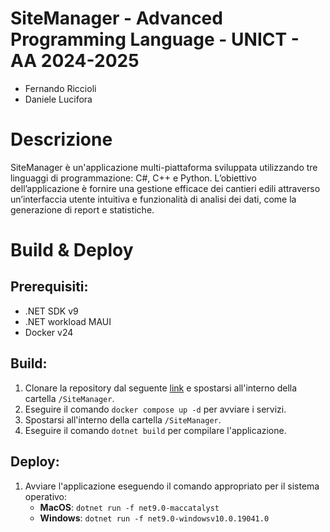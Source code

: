 # SiteManager - Advanced Programming Language - UNICT - AA 2024-2025
- Fernando Riccioli
- Daniele Lucifora

# Descrizione
SiteManager è un'applicazione multi-piattaforma sviluppata utilizzando tre linguaggi di programmazione: C#, C++ e Python. L’obiettivo dell’applicazione è fornire una gestione efficace dei cantieri edili attraverso un’interfaccia utente intuitiva e funzionalità di
analisi dei dati, come la generazione di report e statistiche.

# Build & Deploy

## Prerequisiti:
- .NET SDK v9
- .NET workload MAUI
- Docker v24

## Build:
1. Clonare la repository dal seguente [link](https://github.com/Fernando-Riccioli/SiteManager) e spostarsi all'interno della cartella `/SiteManager`.
2. Eseguire il comando `docker compose up -d` per avviare i servizi.
3. Spostarsi all'interno della cartella `/SiteManager`.
4. Eseguire il comando `dotnet build` per compilare l'applicazione.

## Deploy:
1. Avviare l'applicazione eseguendo il comando appropriato per il sistema operativo:
   - **MacOS**: `dotnet run -f net9.0-maccatalyst`
   - **Windows**: `dotnet run -f net9.0-windowsv10.0.19041.0`